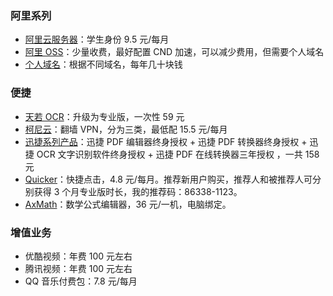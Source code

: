 ### 阿里系列

* [阿里云服务器](https://promotion.aliyun.com/ntms/act/campus2018.html?spm=5176.10695662.1244717.1.605c4804V5gfhs)：学生身份 9.5 元/每月
* [阿里 OSS](https://www.aliyun.com/product/oss?spm=5176.12825654.eofdhaal5.13.514f2c4ajS2UAE)：少量收费，最好配置 CND 加速，可以减少费用，但需要个人域名
* [个人域名](https://wanwang.aliyun.com/?spm=5176.12825654.eofdhaal5.9.514f2c4ajS2UAE)：根据不同域名，每年几十块钱

### 便捷

* [天若 OCR](https://tianruoocr.cn/)：升级为专业版，一次性 59 元
* [柯尼云](https://www.cloudoys.club/user)：翻墙 VPN，分为三类，最低配 15.5 元/每月
* [迅捷系列产品](https://www.xunjiepdf.com/editor-buy)：迅捷 PDF 编辑器终身授权 + 迅捷 PDF 转换器终身授权 + 迅捷 OCR 文字识别软件终身授权 + 迅捷 PDF 在线转换器三年授权 ，一共 158 元
* [Quicker](https://getquicker.net/Member/Home)：快捷点击，4.8 元/每月。推荐新用户购买，推荐人和被推荐人可分别获得 3 个月专业版时长，我的推荐码：86338-1123。
* [AxMath](http://www.axmath.icoc.cc/)：数学公式编辑器，36 元/一机，电脑绑定。


### 增值业务

* 优酷视频：年费 100 元左右
* 腾讯视频：年费 100 元左右
* QQ 音乐付费包：7.8 元/每月
